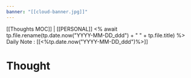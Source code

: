 ```yaml
---
banner: "[[cloud-banner.jpg]]"
---
```







[[Thoughts MOC]] | [[PERSONAL]]
<% await tp.file.rename(tp.date.now("YYYY-MM-DD_ddd") + " " + tp.file.title) %>
Daily Note : [[<%tp.date.now("YYYY-MM-DD_ddd")%>]]

# Thought
